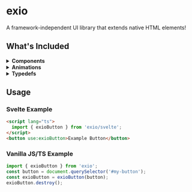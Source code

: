 # exio

A framework-independent UI library that extends native HTML elements!

## What's Included

<details>
  <summary><strong>Components</strong></summary>
  <ul>
    <li><code>exioApp</code></li>
    <li><code>exioButton</code></li>
    <li><code>exioCard</code></li>
    <li><code>exioSwitch</code></li>
    <li><code>exioIcon</code></li>
  </ul>
</details>

<details>
  <summary><strong>Animations</strong></summary>
  <ul>
    <li><code>exioFlyInAnimation</code></li>
    <li><code>exioFadeInAnimation</code></li>
    <li><code>exioZoomInAnimation</code></li>
  </ul>
</details>

<details>
  <summary><strong>Typedefs</strong></summary>
  <ul>
    <li><code>ExioNode</code></li>
  </ul>
</details>

## Usage

### Svelte Example

```html
<script lang="ts">
  import { exioButton } from 'exio/svelte';
</script>
<button use:exioButton>Example Button</button>
```

### Vanilla JS/TS Example

```ts
import { exioButton } from 'exio';
const button = document.querySelector('#my-button');
const exioButton = exioButton(button);
exioButton.destroy();
```
